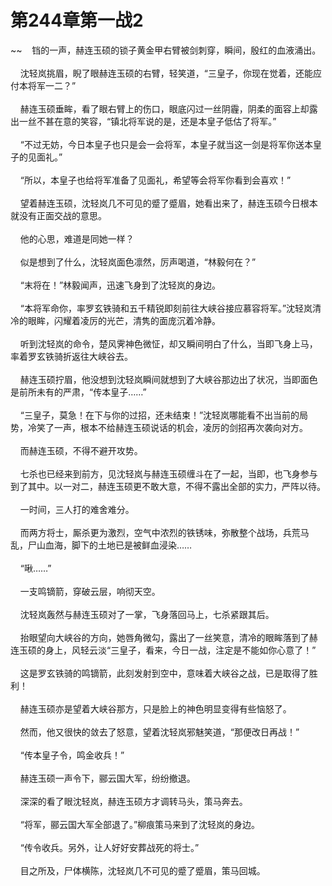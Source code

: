 # 第244章第一战2
~~&nbsp;&nbsp;&nbsp;&nbsp;铛的一声，赫连玉硕的锁子黄金甲右臂被剑刺穿，瞬间，殷红的血液涌出。<br><br>&nbsp;&nbsp;&nbsp;&nbsp;沈轻岚挑眉，睨了眼赫连玉硕的右臂，轻笑道，“三皇子，你现在觉着，还能应付本将军一二？”<br><br>&nbsp;&nbsp;&nbsp;&nbsp;赫连玉硕垂眸，看了眼右臂上的伤口，眼底闪过一丝阴霾，阴柔的面容上却露出一丝不甚在意的笑容，“镇北将军说的是，还是本皇子低估了将军。”<br><br>&nbsp;&nbsp;&nbsp;&nbsp;“不过无妨，今日本皇子也只是会一会将军，本皇子就当这一剑是将军你送本皇子的见面礼。”<br><br>&nbsp;&nbsp;&nbsp;&nbsp;“所以，本皇子也给将军准备了见面礼，希望等会将军你看到会喜欢！”<br><br>&nbsp;&nbsp;&nbsp;&nbsp;望着赫连玉硕，沈轻岚几不可见的蹙了蹙眉，她看出来了，赫连玉硕今日根本就没有正面交战的意思。<br><br>&nbsp;&nbsp;&nbsp;&nbsp;他的心思，难道是同她一样？<br><br>&nbsp;&nbsp;&nbsp;&nbsp;似是想到了什么，沈轻岚面色凛然，厉声喝道，“林毅何在？”<br><br>&nbsp;&nbsp;&nbsp;&nbsp;“末将在！”林毅闻声，迅速飞身到了沈轻岚的身边。<br><br>&nbsp;&nbsp;&nbsp;&nbsp;“本将军命你，率罗玄铁骑和五千精锐即刻前往大峡谷接应慕容将军。”沈轻岚清冷的眼眸，闪耀着凌厉的光芒，清隽的面庞沉着冷静。<br><br>&nbsp;&nbsp;&nbsp;&nbsp;听到沈轻岚的命令，楚风霁神色微怔，却又瞬间明白了什么，当即飞身上马，率着罗玄铁骑折返往大峡谷去。<br><br>&nbsp;&nbsp;&nbsp;&nbsp;赫连玉硕拧眉，他没想到沈轻岚瞬间就想到了大峡谷那边出了状况，当即面色是前所未有的严肃，“传本皇子……”<br><br>&nbsp;&nbsp;&nbsp;&nbsp;“三皇子，莫急！在下与你的过招，还未结束！”沈轻岚哪能看不出当前的局势，冷笑了一声，根本不给赫连玉硕说话的机会，凌厉的剑招再次袭向对方。<br><br>&nbsp;&nbsp;&nbsp;&nbsp;而赫连玉硕，不得不避开攻势。<br><br>&nbsp;&nbsp;&nbsp;&nbsp;七杀也已经来到前方，见沈轻岚与赫连玉硕缠斗在了一起，当即，也飞身参与到了其中。以一对二，赫连玉硕更不敢大意，不得不露出全部的实力，严阵以待。<br><br>&nbsp;&nbsp;&nbsp;&nbsp;一时间，三人打的难舍难分。<br><br>&nbsp;&nbsp;&nbsp;&nbsp;而两方将士，厮杀更为激烈，空气中浓烈的铁锈味，弥散整个战场，兵荒马乱，尸山血海，脚下的土地已是被鲜血浸染……<br><br>&nbsp;&nbsp;&nbsp;&nbsp;“啾……”<br><br>&nbsp;&nbsp;&nbsp;&nbsp;一支鸣镝箭，穿破云层，响彻天空。<br><br>&nbsp;&nbsp;&nbsp;&nbsp;沈轻岚轰然与赫连玉硕对了一掌，飞身落回马上，七杀紧跟其后。<br><br>&nbsp;&nbsp;&nbsp;&nbsp;抬眼望向大峡谷的方向，她唇角微勾，露出了一丝笑意，清冷的眼眸落到了赫连玉硕的身上，风轻云淡“三皇子，看来，今日一战，注定是不能如你心意了！”<br><br>&nbsp;&nbsp;&nbsp;&nbsp;这是罗玄铁骑的鸣镝箭，此刻发射到空中，意味着大峡谷之战，已是取得了胜利！<br><br>&nbsp;&nbsp;&nbsp;&nbsp;赫连玉硕亦是望着大峡谷那方，只是脸上的神色明显变得有些恼怒了。<br><br>&nbsp;&nbsp;&nbsp;&nbsp;然而，他又很快的敛去了怒意，望着沈轻岚邪魅笑道，“那便改日再战！”<br><br>&nbsp;&nbsp;&nbsp;&nbsp;“传本皇子令，鸣金收兵！”<br><br>&nbsp;&nbsp;&nbsp;&nbsp;赫连玉硕一声令下，郦云国大军，纷纷撤退。<br><br>&nbsp;&nbsp;&nbsp;&nbsp;深深的看了眼沈轻岚，赫连玉硕方才调转马头，策马奔去。<br><br>&nbsp;&nbsp;&nbsp;&nbsp;“将军，郦云国大军全部退了。”柳痕策马来到了沈轻岚的身边。<br><br>&nbsp;&nbsp;&nbsp;&nbsp;“传令收兵。另外，让人好好安葬战死的将士。”<br><br>&nbsp;&nbsp;&nbsp;&nbsp;目之所及，尸体横陈，沈轻岚几不可见的蹙了蹙眉，策马回城。<br><br>
                    

<script>_fwqdsqadxfw()</script>
<div><script>_dfwf1dw();</script></div>
<div><script>_dfwf1agdw();</script></div>
                